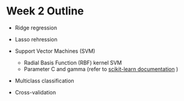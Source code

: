 
# Week 2 Outline

- Ridge regression

- Lasso rehression

- Support Vector Machines (SVM)
   + Radial Basis Function (RBF) kernel SVM
   + Parameter C and gamma (refer to  [scikit-learn documentation](https://scikit-learn.org/stable/auto_examples/svm/plot_rbf_parameters.html) )
 
- Multiclass classification

- Cross-validation
